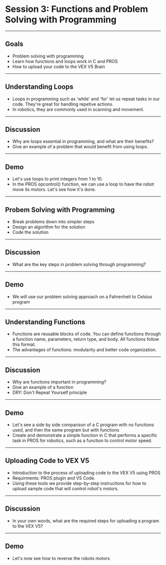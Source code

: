 # **Session 3: Functions and Problem Solving with Programming**

---

## Goals

* Problem solving with programming
* Learn how functions and loops work in C and PROS
* How to upload your code to the VEX V5 Brain

---

## Understanding Loops

<!-- Notes: Give examples of infinite loops such as while (true) in the context of PROS opcontrol(), as well as in game development to build intuition -->
* Loops in programming such as 'while' and 'for' let us repeat tasks in our code. They're great for handling repetive actions.
* In robotics, they are commonly used in scanning and movement.

---

## Discussion

<!-- Notes: Main example discussed should be about updating state from within loop, which is most important for PROS -->
* Why are loops essential in programming, and what are their benefits?
* Give an example of a problem that would benefit from using loops.

---

## Demo

* Let's use loops to print integers from 1 to 10.
* In the PROS opcontrol() function, we can use a loop to have the robot move its motors. Let's see how it's done.

---

## Probem Solving with Programming

<!-- Notes: We will introduce problem solving strategies in programming such as breaking down the problem into simpler steps, designing an algorithm, and coding the solution, and how functions can be effective for this. -->
* Break problems down into simpler steps
* Design an algorithm for the solution
* Code the solution
<!-- Illustration Idea: Show process of breaking down problem in real life into a programming problem. For example, remotely controlling lights with sensor or making discord bot -->

---

## Discussion

* What are the key steps in problem solving through programming?

---

## Demo

* We will use our problem solving approach on a Fahrenheit to Celsius program

---

## Understanding Functions

* Functions are reusable blocks of code. You can define functions through a function name, parameters, return type, and body. All functions follow this format.
* The advantages of functions: modularity and better code organization.
<!-- Illustration idea: Functions as machines that take input and produce output -->

---

## Discussion

* Why are functions important in programming?
* Give an example of a function
* DRY: Don't Repeat Yourself principle

---

## Demo

* Let's see a side by side comparison of a C program with no functions used, and then the same program but with functions
* Create and demonstrate a simple function in C that performs a specific task in PROS for robotics, such as a function to control motor speed.

---

## Uploading Code to VEX V5

* Introduction to the process of uploading code to the VEX V5 using PROS
* Requirments: PROS plugin and VS Code.
* Using these tools we provide step-by-step instrucitons for how to upload sample code that will control robot's motors.

---

## Discussion

* In your own words, what are the required steps for uploading a program to the VEX V5?

---

## Demo

* Let's now see how to reverse the robots motors

